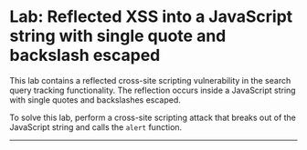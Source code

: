 # Lab: Reflected XSS into a JavaScript string with single quote and backslash escaped

This lab contains a reflected cross-site scripting vulnerability in the search query tracking functionality. The reflection occurs inside a JavaScript string with single quotes and backslashes escaped.

To solve this lab, perform a cross-site scripting attack that breaks out of the JavaScript string and calls the `alert` function.

---
